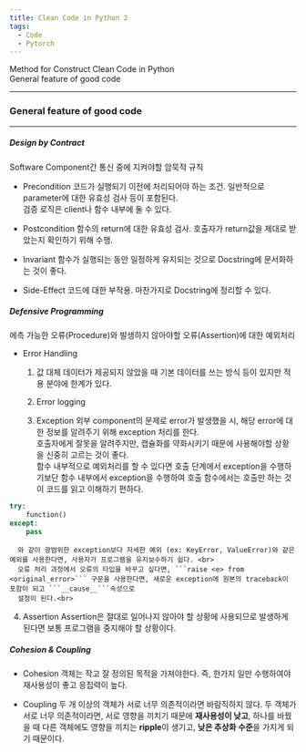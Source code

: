 ```yaml
---
title: Clean Code in Python 2
tags:
  - Code
  - Pytorch
---
```

Method for Construct Clean Code in Python <br>
General feature of good code
<!--more-->

---
### General feature of good code
---

##### Design by Contract
Software Component간 통신 중에 지켜야할 암묵적 규칙<br>

- Precondition
코드가 실행되기 이전에 처리되어야 하는 조건. 일반적으로 parameter에 대한 유효성 검사 등이 포함된다. <br>
검증 로직은 client나 함수 내부에 둘 수 있다.

- Postcondition
함수의 return에 대한 유효성 검사. 호출자가 return값을 제대로 받았는지 확인하기 위해 수행.

- Invariant
함수가 실행되는 동안 일정하게 유지되는 것으로 Docstring에 문서화하는 것이 좋다.

- Side-Effect
코드에 대한 부작용. 마찬가지로 Docstring에 정리할 수 있다.

##### Defensive Programming
에측 가능한 오류(Procedure)와 발생하지 않아야할 오류(Assertion)에 대한 예외처리

- Error Handling <br>
  1) 값 대체
데이터가 제공되지 않았을 때 기본 데이터를 쓰는 방식 등이 있지만 적용 분야에 한계가 있다. <br>

  2) Error logging <br>
  3) Exception
외부 component의 문제로 error가 발생했을 시, 해당 error에 대한 정보를 알려주기 위해 exception 처리를 한다. <br>
호출자에게 잘못을 알려주지만, 캡슐화를 약화시키기 때문에 사용해야할 상황을 신중히 고르는 것이 좋다. <br>
함수 내부적으로 예외처리를 할 수 있다면 호출 단계에서 exception을 수행하기보단 함수 내부에서 exception을 수행하여 호출 함수에서는 호출만 하는 것이 코드를 읽고 이해하기 편하다. <br>
```py
try:
    function()
except:
    pass
```
    
      와 같이 광범위한 exception보다 자세한 예외 (ex: KeyError, ValueError)와 같은 예외를 사용한다면, 사용자가 프로그램을 유지보수하기 쉽다. <br>
      오류 처리 과정에서 오류의 타입을 바꾸고 싶다면, ```raise <e> from <original_error>``` 구문을 사용한다면, 새로운 exception에 원본의 traceback이 포함이 되고 ```__cause__```속성으로 
      설정이 된다.<br>
    
  4) Assertion
Assertion은 절대로 일어나지 않아야 할 상황에 사용되므로 발생하게 된다면 보통 프로그램을 중지해야 할 상황이다. 

##### Cohesion & Coupling
- Cohesion
객체는 작고 잘 정의된 목적을 가져야한다. 즉, 한가지 일만 수행하여야 재사용성이 좋고 응집력이 높다.

- Coupling
두 개 이상의 객체가 서로 너무 의존적이라면 바람직하지 않다. 두 객체가 서로 너무 의존적이라면, 서로 영향을 끼치기 때문에 **재사용성이 낮고**, 하나를 바꿨을 때 다른 객체에도 영향을 끼치는 **ripple**이 생기고, **낮은 추상화 수준**을 가지게 되기 때문이다. 








